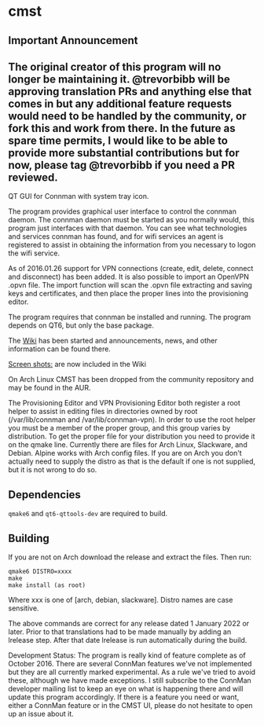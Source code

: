 cmst
====
## Important Announcement
## The original creator of this program will no longer be maintaining it. @trevorbibb will be approving translation PRs and anything else that comes in but any additional feature requests would need to be handled by the community, or fork this and work from there. In the future as spare time permits, I would like to be able to provide more substantial contributions but for now, please tag @trevorbibb if you need a PR reviewed. 

QT GUI for Connman with system tray icon.

The program provides graphical user interface to control the connman daemon.  The connman daemon
must be started as you normally would, this program just interfaces with that daemon. You can see
what technologies and services connman has found, and for wifi services an agent is registered to
assist in obtaining the information from you necessary to logon the wifi service.

As of 2016.01.26 support for VPN connections (create, edit, delete, connect and disconnect) has been added.  It is also possible to import an OpenVPN .opvn file.  The import function will scan the .opvn file extracting and saving keys and certificates, and then place the proper lines into the provisioning editor.

The program requires that connman be installed and running.  The program depends on QT6, but only the base package. 

The [Wiki](https://github.com/andrew-bibb/cmst/wiki) has been started and announcements, news, and other information can be found there.

[Screen shots:](https://github.com/andrew-bibb/cmst/wiki/Screenshots) are now included in the Wiki

On Arch Linux CMST has been dropped from the community repository and may be found in the AUR.

The Provisioning Editor and VPN Provisioning Editor both register a root helper to assist in editing files in directories owned by root (/var/lib/connman and /var/lib/connman-vpn).  In order to use the root helper you must be a member of the proper group, and this group varies by distribution.  To get the proper file for your distribution you need to provide it on the qmake line. Currently there are files for Arch Linux, Slackware, and Debian. Alpine works with Arch config files. If you are on Arch you don't actually need to supply the distro as that is the default if one is not supplied, but it is not wrong to do so.

## Dependencies

`qmake6` and `qt6-qttools-dev` are required to build.

## Building

If you are not on Arch download the release and extract the files.  Then run:

    qmake6 DISTRO=xxxx
    make
    make install (as root)

Where xxx is one of [arch, debian, slackware]. Distro names are case sensitive.

The above commands are correct for any release dated 1 January 2022 or later.  Prior to that translations had to be made manually by adding an lrelease step.  After that date lrelease is run automatically during the build. 

Development Status:  The program is really kind of feature complete as of October 2016.  There are several ConnMan features we've not implemented but they are all currently marked experimental.  As a rule we've tried to avoid these, although we have made exceptions.  I still subscribe to the ConnMan developer mailing list to keep an eye on what is happening there and will update this program accordingly.  If there is a feature you need or want, either a ConnMan feature or in the CMST UI, please do not hesitate to open up an issue about it.     
